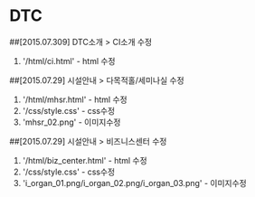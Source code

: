 # DTC

##[2015.07.309] DTC소개 > CI소개 수정
1. '/html/ci.html' - html 수정

##[2015.07.29] 시설안내 > 다목적홀/세미나실 수정
1. '/html/mhsr.html' - html 수정
2. '/css/style.css' - css수정
3. 'mhsr_02.png' - 이미지수정

##[2015.07.29] 시설안내 > 비즈니스센터 수정
1. '/html/biz_center.html' - html 수정
2. '/css/style.css' - css수정
3. 'i_organ_01.png/i_organ_02.png/i_organ_03.png' - 이미지수정
